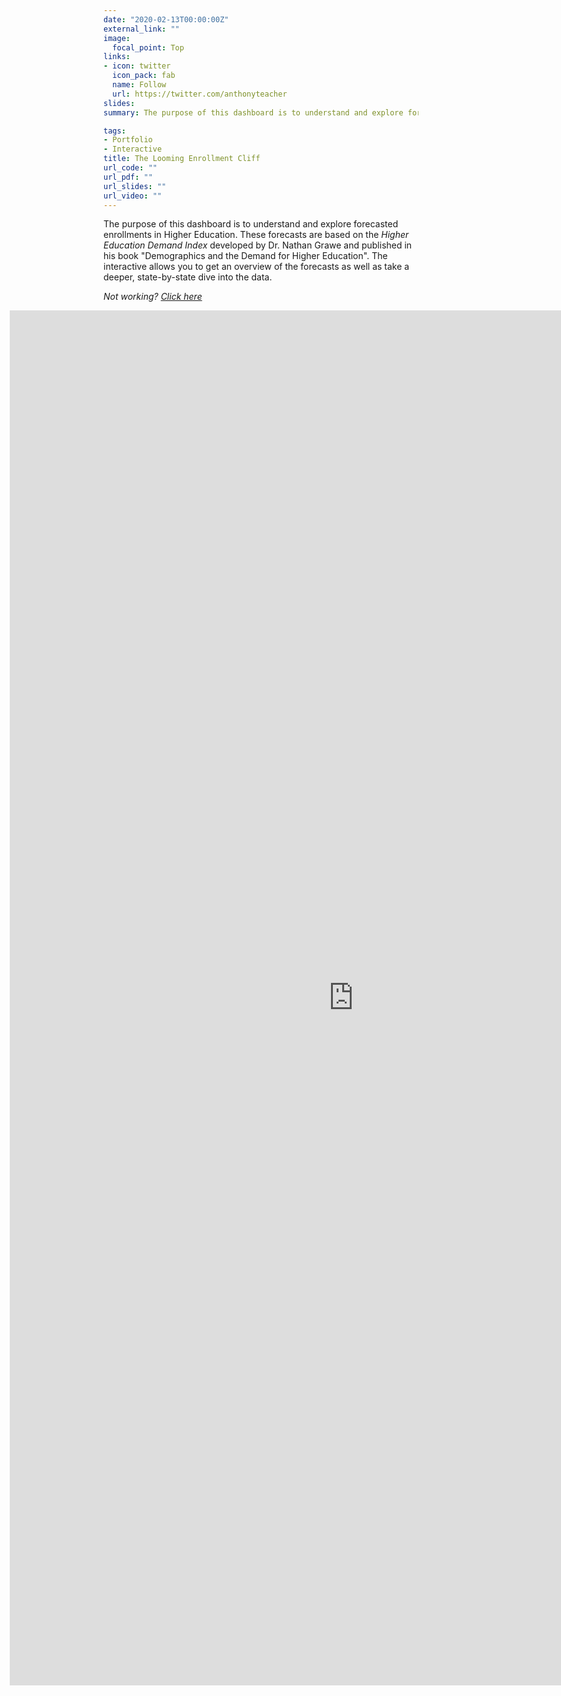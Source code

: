 ```yaml
---
date: "2020-02-13T00:00:00Z"
external_link: ""
image:
  focal_point: Top
links:
- icon: twitter
  icon_pack: fab
  name: Follow
  url: https://twitter.com/anthonyteacher
slides:
summary: The purpose of this dashboard is to understand and explore forecasted enrollments in Higher Education.

tags:
- Portfolio
- Interactive
title: The Looming Enrollment Cliff
url_code: ""
url_pdf: ""
url_slides: ""
url_video: ""
---
```

  
  The purpose of this dashboard is to understand and explore forecasted enrollments in Higher Education. These forecasts are based on the *Higher Education Demand Index* developed by Dr. Nathan Grawe and published in his book "Demographics and the Demand for Higher Education". The interactive allows you to get an overview of the forecasts as well as take a deeper, state-by-state dive into the data.

*Not working? [Click here](https://public.tableau.com/views/forecasts_15698547099330/Overall?:embed=y&:embed_code_version=3&:loadOrderID=0&:display_count=y&publish=yes?:embed%3Dy?:embed%3Dy&:origin=viz_share_link)*
  
  <div style="align: center; margin-left: -150px;">
  <iframe src="https://public.tableau.com/views/forecasts_15698547099330/Overall?:showVizHome=no&:embed=true" width="1100px" height="2200px" frameborder="0"></iframe>
  </div>